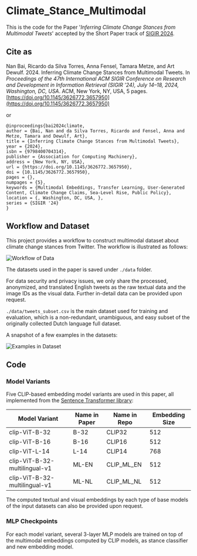 # Climate_Stance_Multimodal
This is the code for the Paper '*Inferring Climate Change Stances from Multimodal Tweets*' accepted by the Short Paper track of [SIGIR 2024](https://sigir-2024.github.io/index.html).

## Cite as

Nan Bai, Ricardo da Silva Torres, Anna Fensel, Tamara Metze, and Art Dewulf. 2024. Inferring Climate Change Stances from Multimodal Tweets. In *Proceedings of the 47th International ACM SIGIR Conference on Research and Development in Information Retrieval (SIGIR ’24), July 14–18, 2024, Washington, DC, USA*. ACM, New York, NY, USA, 5 pages. [https://doi.org/10.1145/3626772.3657950](https://doi.org/10.1145/3626772.3657950)

or

```
@inproceedings{bai2024climate,
author = {Bai, Nan and da Silva Torres, Ricardo and Fensel, Anna and Metze, Tamara and Dewulf, Art},
title = {Inferring Climate Change Stances from Multimodal Tweets},
year = {2024},
isbn = {9798400704314},
publisher = {Association for Computing Machinery},
address = {New York, NY, USA},
url = {https://doi.org/10.1145/3626772.3657950},
doi = {10.1145/3626772.3657950},
pages = {},
numpages = {5},
keywords = {Multimodal Embeddings, Transfer Learning, User-Generated Content, Climate Change Claims, Sea-Level Rise, Public Policy},
location = {, Washington, DC, USA, },
series = {SIGIR '24}
}
```

## Workflow and Dataset
This project provides a workflow to construct multimodal dataset about climate change stances from Twitter.
The workflow is illustrated as follows:

![Workflow of Data](Diagrams/Framework_3.png)

The datasets used in the paper is saved under ```./data``` folder.

For data security and privacy issues, we only share the processed, anonymized, and translated English tweets as the raw textual data and the image IDs as the visual data.
Further in-detail data can be provided upon request.

```./data/tweets_subset.csv``` is the main dataset used for training and evaluation, which is a non-redundant, unambiguous, and easy subset of the originally collected Dutch language full dataset.

A snapshot of a few examples in the datasets:

![Examples in Dataset](Diagrams/Examples_v3.png)


## Code

### Model Variants
Five CLIP-based embedding model variants are used in this paper, all implemented from the [Sentence Transformer library](https://www.sbert.net/docs/pretrained_models.html#image-text-models):

| Model Variant | Name in Paper | Name in Repo | Embedding Size |
| ------------- | ------------- | ------------- | ------------- |
| clip-ViT-B-32 | B-32 | CLIP32 | 512 |
| clip-ViT-B-16 | B-16 | CLIP16 | 512 |
| clip-ViT-L-14 | L-14 | CLIP14 | 768 |
| clip-ViT-B-32-multilingual-v1 | ML-EN | CLIP_ML_EN | 512 |
| clip-ViT-B-32-multilingual-v1 | ML-NL | CLIP_ML_NL | 512 |

The computed textual and visual embeddings by each type of base models of the input datasets can also be provided upon request.

### MLP Checkpoints
For each model variant, several 3-layer MLP models are trained on top of the multimodal embeddings computed by CLIP models, as stance classifier and new embedding model.